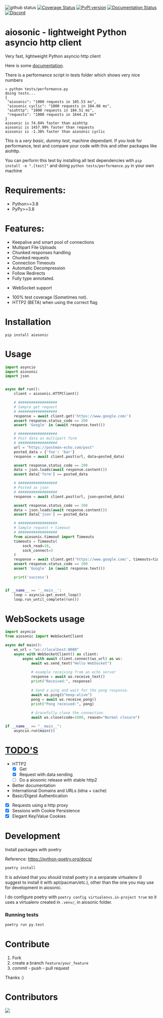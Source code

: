 
![github status](https://github.com/sonic182/aiosonic/actions/workflows/python.yml/badge.svg)
[![Coverage Status](https://coveralls.io/repos/github/sonic182/aiosonic/badge.svg?branch=master)](https://coveralls.io/github/sonic182/aiosonic?branch=master)
[![PyPI version](https://badge.fury.io/py/aiosonic.svg)](https://badge.fury.io/py/aiosonic)
[![Documentation Status](https://readthedocs.org/projects/aiosonic/badge/?version=latest)](https://aiosonic.readthedocs.io/en/latest/?badge=latest)
[![Discord](https://img.shields.io/discord/898929656969965648)](https://discord.gg/e7tBnYSRjj)

# aiosonic - lightweight Python asyncio http client


Very fast, lightweight Python asyncio http client

Here is some [documentation](https://aiosonic.readthedocs.io/en/latest/).

There is a performance script in tests folder which shows very nice numbers

```
» python tests/performance.py
doing tests...
{
 "aiosonic": "1000 requests in 105.53 ms",
 "aiosonic cyclic": "1000 requests in 104.08 ms",
 "aiohttp": "1000 requests in 184.51 ms",
 "requests": "1000 requests in 1644.21 ms"
}
aiosonic is 74.84% faster than aiohttp
aiosonic is 1457.99% faster than requests
aiosonic is -1.38% faster than aiosonic cyclic
```

This is a *very basic, dummy test*, machine dependant. If you look for performance, test and compare your code with this and other packages like aiohttp.

You can perform this test by installing all test dependencies with `pip install -e ".[test]"` and doing `python tests/performance.py` in your own machine

# Requirements:

* Python>=3.8
* PyPy>=3.8


# Features:

* Keepalive and smart pool of connections
* Multipart File Uploads
* Chunked responses handling
* Chunked requests
* Connection Timeouts
* Automatic Decompression
* Follow Redirects
* Fully type annotated.
- WebSocket support
* 100% test coverage (Sometimes not).
* HTTP2 (BETA) when using the correct flag

# Installation

`pip install aiosonic`

# Usage

```python
import asyncio
import aiosonic
import json


async def run():
    client = aiosonic.HTTPClient()

    # ##################
    # Sample get request
    # ##################
    response = await client.get('https://www.google.com/')
    assert response.status_code == 200
    assert 'Google' in (await response.text())

    # ##################
    # Post data as multipart form
    # ##################
    url = "https://postman-echo.com/post"
    posted_data = {'foo': 'bar'}
    response = await client.post(url, data=posted_data)

    assert response.status_code == 200
    data = json.loads(await response.content())
    assert data['form'] == posted_data

    # ##################
    # Posted as json
    # ##################
    response = await client.post(url, json=posted_data)

    assert response.status_code == 200
    data = json.loads(await response.content())
    assert data['json'] == posted_data

    # ##################
    # Sample request + timeout
    # ##################
    from aiosonic.timeout import Timeouts
    timeouts = Timeouts(
        sock_read=10,
        sock_connect=3
    )
    response = await client.get('https://www.google.com/', timeouts=timeouts)
    assert response.status_code == 200
    assert 'Google' in (await response.text())

    print('success')


if __name__ == '__main__':
    loop = asyncio.get_event_loop()
    loop.run_until_complete(run())
```

# WebSockets usage

```python
import asyncio
from aiosonic import WebSocketClient

async def main():
    ws_url = "ws://localhost:8080"  
    async with WebSocketClient() as client:
        async with await client.connect(ws_url) as ws:
            await ws.send_text("Hello WebSocket")
            
            # example receiving from an echo server
            response = await ws.receive_text()
            print("Received:", response)
            
            # Send a ping and wait for the pong response.
            await ws.ping(b"keep-alive")
            pong = await ws.receive_pong()
            print("Pong received:", pong)
            
            # Gracefully close the connection.
            await ws.close(code=1000, reason="Normal closure")

if __name__ == "__main__":
    asyncio.run(main())

```

# [TODO'S](https://github.com/sonic182/aiosonic/projects/1)

* HTTP2
  * [x] Get
  * [x] Request with data sending
  * [ ] Do a aiosonic release with stable http2
* Better documentation
* International Domains and URLs (idna + cache)
* Basic/Digest Authentication
* [x] Requests using a http proxy
* [x] Sessions with Cookie Persistence
* [x] Elegant Key/Value Cookies

# Development

Install packages with poetry

Reference: https://python-poetry.org/docs/

```bash
poetry install
```

It is advised that you should install poetry in a serparate virtualenv (I suggest to install it with apt/pacman/etc.), other than the one you may use for development in aiosonic.

I do configure poetry with `poetry config virtualenvs.in-project true` so it uses a virtualenv created in `.venv/`, in aiosonic folder.

### Running tests

```bash
poetry run py.test
```

# Contribute

1. Fork
2. create a branch `feature/your_feature`
3. commit - push - pull request

Thanks :)

# Contributors

<a href="https://github.com/sonic182/aiosonic/graphs/contributors">
 <img src="https://contributors-img.web.app/image?repo=sonic182/aiosonic" />
</a>
